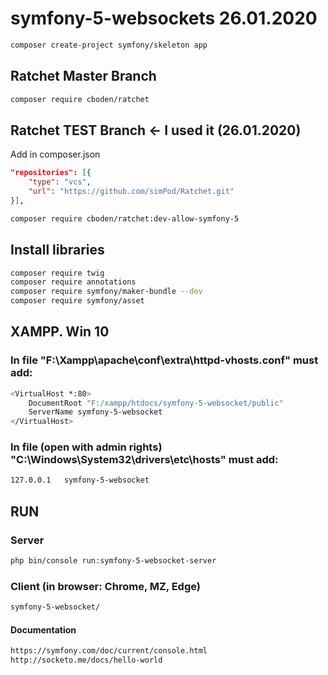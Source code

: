 # symfony-5-websockets 26.01.2020

```bash
composer create-project symfony/skeleton app
```

## Ratchet Master Branch

```bash
composer require cboden/ratchet
```

## Ratchet TEST Branch <- I used it (26.01.2020)

Add in composer.json

```json
"repositories": [{
	"type": "vcs",
	"url": "https://github.com/simPod/Ratchet.git"
}],
```

```bash
composer require cboden/ratchet:dev-allow-symfony-5
```

## Install libraries

```bash
composer require twig
composer require annotations
composer require symfony/maker-bundle --dev
composer require symfony/asset
```

## XAMPP. Win 10

### In file "F:\Xampp\apache\conf\extra\httpd-vhosts.conf" must add:

```bash
<VirtualHost *:80>
	DocumentRoot "F:/xampp/htdocs/symfony-5-websocket/public"
	ServerName symfony-5-websocket
</VirtualHost>
```

### In file (open with admin rights) "C:\Windows\System32\drivers\etc\hosts" must add: 

```bash 
127.0.0.1	symfony-5-websocket
```	

## RUN 

### Server

```bash 
php bin/console run:symfony-5-websocket-server
```

### Client (in browser: Chrome, MZ, Edge)

```bash
symfony-5-websocket/
```

#### Documentation 
```bash
https://symfony.com/doc/current/console.html
http://socketo.me/docs/hello-world
```





